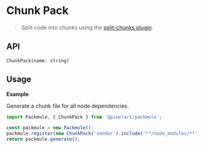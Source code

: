 # Chunk Pack
> Split code into chunks using the [split-chunks plugin](https://webpack.js.org/plugins/split-chunks-plugin/).

## API
`ChunkPack(name: string)`

## Usage

**Example**

Generate a chunk file for all node dependencies.

```ts
import Packmule, { ChunkPack } from '@pixelart/packmule';

const packmule = new Packmule();
packmule.register(new ChunkPack('vendor').include('**/node_modules/**'));
return packmule.generate();
```
